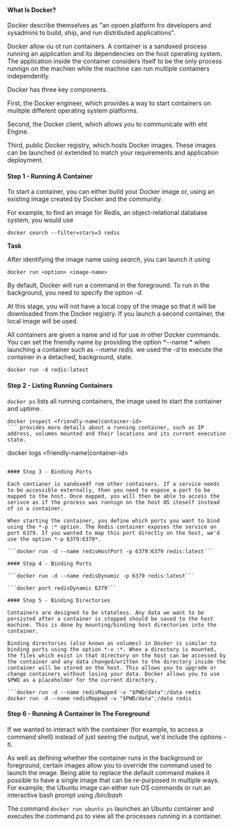#### What Is Docker?

Docker describe themselves as "an opoen platform fro developers and sysadmins to build, ship, and run distributed applications".

Docker allow ou ot run containers. A container is a sandoxed process running an application and its dependencies on the host operating system. The application inside the container considers itself to be the only process runnign on the machien while the machine can run multiple containers independently. 

Docker has three key components. 

First, the Docker engineer, which provides a way to start containers on mulitple different operating system platforms.

Second, the Docker client, which allows you to communicate with eht Engine.

Third, public Docker registry, which hosts Docker images. These images can be launched or extended to match your requirements and application deployment.

#### Step 1 - Running A Container

To start a container, you can either build your Docker image or, using an existing image created by Docker and the community. 

For example, to find an image for Redis, an object-relational database system, you would use

```
docker search --filter=stars=3 redis
```

**Task**

After identifying the image name using *search*, you can launch it using 

```
docker run <option> <image-name>  
```

By default, Docker will run a command in the foreground. To run in the background, you need to specify the option *-d*.

At this stage, you will not have a local copy of the image so that it will be downloaded from the Docker registry. If you launch a second container, the local image will be used.

All containers are given a name and id for use in other Docker commands. You can set the friendly name by providing the option *--name * when launching a container such as *--name redis*. we used the *-d* to execute the container in a detached, background, state. 

```
docker run -d redis:latest
```

#### Step 2 - Listing Running Containers

```docker ps```  lists all running containers, the image used to start the container and uptime.

```
docker inspect <friendly-name|container-id>
``` provides more details about a running container, such as IP address, volumes mounted and their locations and its current execution state.

```
docker logs <friendly-name|container-id>
``` will display messages the container has written to standard error or standard out.

#### Step 3 - Binding Ports

Each contianer is sandoxedf rom other containers. If a service needs to be accessible externally, then you need to expose a port to be mapped to the host. Once mapped, you will then be able to access the serivce as if the process was runnign on the host OS iteself instead of in a container.

When starting the container, you define which ports you want to bind using the *-p :* option. The Redis container exposes the service on port 6379. If you wanted to map this port directly on the host, we'd use the option *-p 6379:6379*.

```docker run -d --name redisHostPort -p 6379:6379 redis:latest```

#### Step 4 - Binding Ports

```docker run -d --name redisDynamic -p 6379 redis:latest```

```docker port redisDynamic 6379```

#### Step 5 - Binding Directories

Containers are designed to be stateless. Any data we want to be persisted after a container is stopped should be saved to the host machine. This is done by mounting/binding host directories into the container.

Binding directories (also known as volumes) in Docker is similar to binding ports using the option *-v :*. When a directory is mounted, the files which exist in that directory on the host can be accessed by the container and any data changed/written to the directory inside the container will be stored on the host. This allows you to upgrade or change containers without losing your data. Docker allows you to use $PWD as a placeholder for the current directory.

```docker run -d --name redisMapped -v "$PWD/data":/data redis
docker run -d --name redisMapped -v "$PWD/data":/data redis
```

#### Step 6 - Running A Container In The Foreground

 If we wanted to interact with the container (for example, to access a command shell) instead of just seeing the output, we'd include the options *-ti*.

As well as defining whether the container runs in the background or foreground, certain images allow you to override the command used to launch the image. Being able to replace the default command makes it possible to have a single image that can be re-purposed in multiple ways. For example, the Ubuntu image can either run OS commands or run an interactive bash prompt using */bin/bash*

The command `docker run ubuntu ps` launches an Ubuntu container and executes the command *ps* to view all the processes running in a container.


